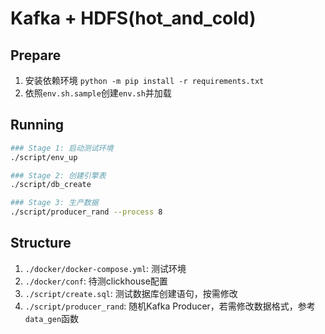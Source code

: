 # Kafka + HDFS(hot_and_cold)

## Prepare

1. 安装依赖环境 `python -m pip install -r requirements.txt`
2. 依照`env.sh.sample`创建`env.sh`并加载

## Running

```bash
### Stage 1: 启动测试环境
./script/env_up

### Stage 2: 创建引擎表
./script/db_create

### Stage 3: 生产数据
./script/producer_rand --process 8
```

## Structure

1. `./docker/docker-compose.yml`: 测试环境
2. `./docker/conf`: 待测clickhouse配置
3. `./script/create.sql`: 测试数据库创建语句，按需修改
4. `./script/producer_rand`: 随机Kafka Producer，若需修改数据格式，参考`data_gen`函数
